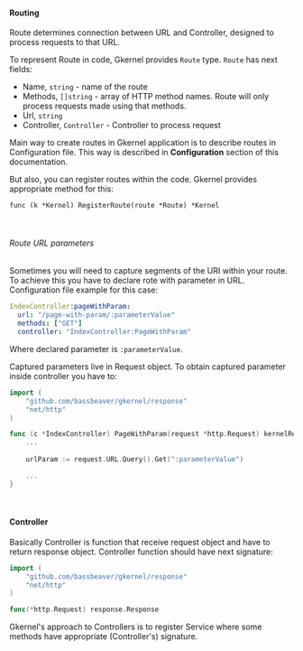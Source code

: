 #### Routing

Route determines connection between URL and Controller, designed to process requests to that URL.

To represent Route in code, Gkernel provides `Route` type. `Route` has next fields:

* Name, `string` - name of the route
* Methods, `[]string` - array of HTTP method names. Route will only process requests made using that methods.
* Url, `string`
* Controller, `Controller` - Controller to process request

Main way to create routes in Gkernel application is to describe routes in Configuration file. This way is described in 
**Configuration** section of this documentation.

But also, you can register routes within the code. Gkernel provides appropriate method for this:
```
func (k *Kernel) RegisterRoute(route *Route) *Kernel
```

&nbsp;
###### Route URL parameters

Sometimes you will need to capture segments of the URI within your route. To achieve this you have to declare rote with parameter in URL.
Configuration file example for this case:
```yaml
IndexController:pageWithParam:
  url: "/page-with-param/:parameterValue"
  methods: ["GET"]
  controller: "IndexController:PageWithParam"
```
Where declared parameter is `:parameterValue`.

Captured parameters live in Request object. To obtain captured parameter inside controller you have to:
```go
import (
	"github.com/bassbeaver/gkernel/response"
	"net/http"
)

func (c *IndexController) PageWithParam(request *http.Request) kernelResponse.Response {
    ...
    
	urlParam := request.URL.Query().Get(":parameterValue")

    ...
}
```


&nbsp;
#### Controller

Basically Controller is function that receive request object and have to return response object.
Controller function should have next signature: 
```go
import (
	"github.com/bassbeaver/gkernel/response"
	"net/http"
)

func(*http.Request) response.Response
``` 

Gkernel's approach to Controllers is to register Service where some methods have appropriate (Controller's) signature. 